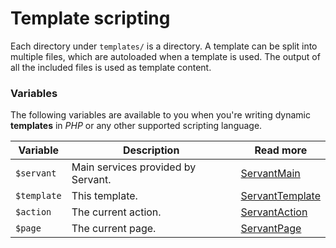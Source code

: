 
# Template scripting

Each directory under `templates/` is a directory. A template can be split into multiple files, which are autoloaded when a template is used. The output of all the included files is used as template content.



### Variables

The following variables are available to you when you're writing dynamic **templates** in *PHP* or any other supported scripting language.

Variable    | Description                        | Read more                                              |
----------- | ---------------------------------- | ------------------------------------------------------ |
`$servant`  | Main services provided by Servant. | [ServantMain](/docs/components/main)         |
`$template` | This template.                     | [ServantTemplate](/docs/components/template) |
`$action`   | The current action.                | [ServantAction](/docs/components/action)     |
`$page`     | The current page.                  | [ServantPage](/docs/components/page)         |
